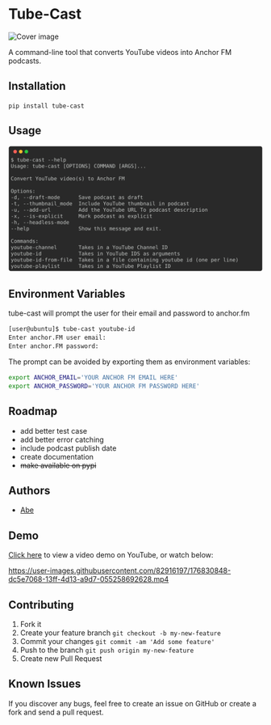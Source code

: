 # Tube-Cast

![Cover image](https://github.com/abe-101/tube-cast/blob/2aecc4ec4565fe0ca90ca15d7fd136f004eb1534/assets/logo.jpg "Cover image")

A command-line tool that converts YouTube videos into Anchor FM podcasts.


## Installation


```
pip install tube-cast
```

## Usage

![`tube-cast --help`](assets/rich-tube-cast-help.svg)

## Environment Variables

tube-cast will prompt the user for their email and password to anchor.fm
```bash
[user@ubuntu]$ tube-cast youtube-id
Enter anchor.FM user email: 
Enter anchor.FM password: 
```

The prompt can be avoided by exporting them as environment variables:
```bash
export ANCHOR_EMAIL='YOUR ANCHOR FM EMAIL HERE'
export ANCHOR_PASSWORD='YOUR ANCHOR FM PASSWORD HERE'
```

## Roadmap

* add better test case
* add better error catching
* include podcast publish date
* create documentation  
* ~~make available on pypi~~

## Authors

* [Abe](https:github.com/abe-101)

## Demo
[Click here](https://youtu.be/HBk-0wRGqHY "Tube-Cast Video Demo - YouTube") to view a video demo on YouTube, or watch below:


https://user-images.githubusercontent.com/82916197/176830848-dc5e7068-13ff-4d13-a9d7-055258692628.mp4


## Contributing

1. Fork it
2. Create your feature branch `git checkout -b my-new-feature`
3. Commit your changes `git commit -am 'Add some feature'`
4. Push to the branch `git push origin my-new-feature`
5. Create new Pull Request

## Known Issues

If you discover any bugs, feel free to create an issue on GitHub or create a fork and
send a pull request.


